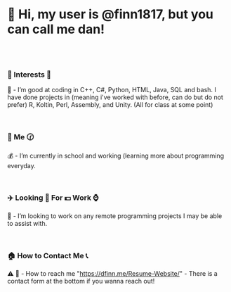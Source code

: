 # 👋 Hi, my user is @finn1817, but you can call me dan! #

<br>
<br>

### 🚌 Interests 🎸 ###
👀 - I’m good at coding in C++, C#, Python, HTML, Java, SQL and bash. I have done projects in (meaning i've worked with before, can do but do not prefer) R, Koltin, Perl, Assembly, and Unity. (All for class at some point)

<br>
  
### 🔧 Me 🕜 ### 
💰 - I’m currently in school and working (learning more about programming everyday.

<br>
  
### ✈️ Looking 🚁 For 💵 Work ⌚ ### 
💸 - I’m looking to work on any remote programming projects I may be able to assist with.

<br>
  
### 🏠 How to Contact Me 📞 ### 
⚠️ 📨 - How to reach me "https://dfinn.me/Resume-Website/" - There is a contact form at the bottom if you wanna reach out!

<!---
finn1817/finn1817 is a ✨ special ✨ repository because its `README.md` (this file) appears on your GitHub profile.
You can click the Preview link to take a look at your changes.
--->

<br>
<br>
